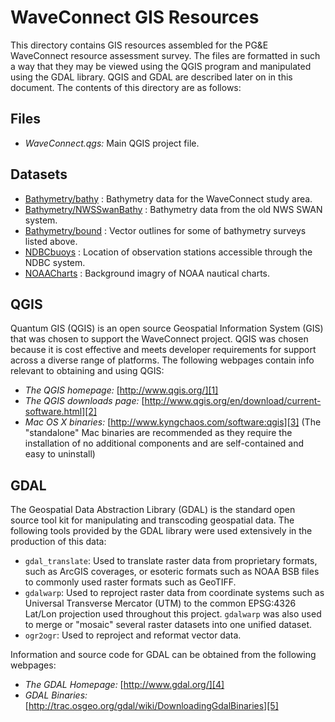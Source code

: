 # WaveConnect GIS Resources

This directory contains GIS resources assembled for the PG&E WaveConnect
resource assessment survey.  The files are formatted in such a way that they may
be viewed using the QGIS program and manipulated using the GDAL library. QGIS
and GDAL are described later on in this document.  The contents of this
directory are as follows:

## Files

  * *WaveConnect.qgs:* Main QGIS project file.

## Datasets
  
  * [Bathymetry/bathy](doc/Bathymetry_bathy.html) : Bathymetry data for the
    WaveConnect study area.
  * [Bathymetry/NWSSwanBathy](doc/Bathymetry_NWSSwanBathy.html) : Bathymetry data
    from the old NWS SWAN system.
  * [Bathymetry/bound](doc/Bathymetry_bound.html) : Vector outlines for some of
    bathymetry surveys listed above.
  * [NDBCbuoys](doc/NDBCbuoys.html) : Location of observation stations accessible
    through the NDBC system.
  * [NOAACharts](doc/NOAACharts.html) : Background imagry of NOAA nautical
    charts.

## QGIS

Quantum GIS (QGIS) is an open source Geospatial Information System (GIS) that
was chosen to support the WaveConnect project.  QGIS was chosen because it is
cost effective and meets developer requirements for support across a diverse
range of platforms.  The following webpages contain info relevant to obtaining
and using QGIS:

  * *The QGIS homepage:* [http://www.qgis.org/][1]
  * *The QGIS downloads page:*
    [http://www.qgis.org/en/download/current-software.html][2]
  * *Mac OS X binaries:* [http://www.kyngchaos.com/software:qgis][3] (The
    "standalone" Mac binaries are recommended as they require the installation
    of no additional components and are self-contained and easy to uninstall)

## GDAL

The Geospatial Data Abstraction Library (GDAL) is the standard open source tool
kit for manipulating and transcoding geospatial data.  The following tools
provided by the GDAL library were used extensively in the production of this
data:

  * `gdal_translate`: Used to translate raster data from proprietary formats,
    such as ArcGIS coverages, or esoteric formats such as NOAA BSB files to
    commonly used raster formats such as GeoTIFF.
  * `gdalwarp`: Used to reproject raster data from coordinate systems such as
    Universal Transverse Mercator (UTM) to the common EPSG:4326 Lat/Lon
    projection used throughout this project. `gdalwarp` was also used to merge
    or "mosaic" several raster datasets into one unified dataset.
  * `ogr2ogr`: Used to reproject and reformat vector data.

Information and source code for GDAL can be obtained from the following
webpages:

  * *The GDAL Homepage:* [http://www.gdal.org/][4]
  * *GDAL Binaries:* [http://trac.osgeo.org/gdal/wiki/DownloadingGdalBinaries][5]

  [1]: http://www.qgis.org/
  [2]: http://www.qgis.org/en/download/current-software.html
  [3]: http://www.kyngchaos.com/software:qgis
  [4]: http://www.gdal.org/
  [5]: http://trac.osgeo.org/gdal/wiki/DownloadingGdalBinaries

